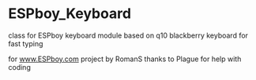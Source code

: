 # ESPboy_Keyboard
class for ESPboy keyboard module based on q10 blackberry keyboard for fast typing

for www.ESPboy.com project by RomanS
thanks to Plague for help with coding
